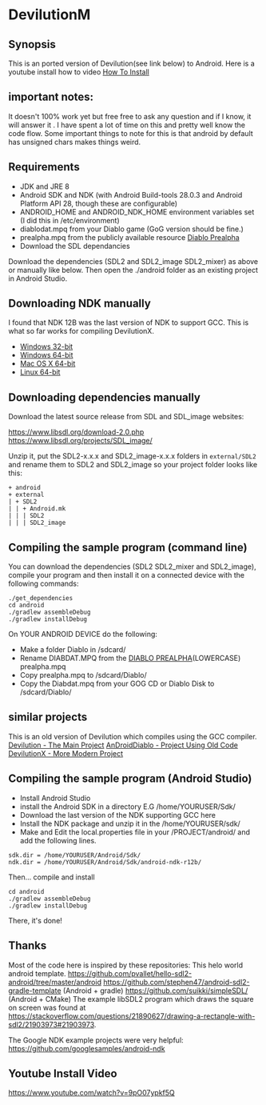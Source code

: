 # DevilutionM

## Synopsis
This is an ported version of Devilution(see link below) to Android. 
Here is a youtube install how to video [How To Install](https://www.youtube.com/watch?v=9pO07ypkf5Q)



## important notes:
It doesn't 100% work yet but free free to ask any question and if I know, it will answer it . I have spent a lot of time on this and pretty well know the code flow. Some important things to note for this is that android by default has unsigned chars makes things weird.


## Requirements
- JDK and JRE 8
- Android SDK and NDK (with Android Build-tools 28.0.3 and Android Platform API 28, though these are configurable)
- ANDROID_HOME and ANDROID_NDK_HOME environment variables set (I did this in /etc/environment)
- diablodat.mpq from your Diablo game (GoG version should be fine.)
- prealpha.mpq from the publicly available resource [Diablo Prealpha](https://diablo-evolution.net/files/prereleasedemo.7z) 
- Download the SDL dependancies 

 Download the dependencies (SDL2 and SDL2_image SDL2_mixer) as above or manually like below. Then open the ./android folder as an existing project in Android Studio.
 
## Downloading NDK manually
I found that NDK 12B was the last version of NDK to support GCC. This is what so far works for compiling DevilutionX. 

- [Windows 32-bit](https://dl.google.com/android/repository/android-ndk-r12b-windows-x86.zip) 
- [Windows 64-bit](https://dl.google.com/android/repository/android-ndk-r12b-windows-x86_64.zip)
- [Mac OS X 64-bit](https://dl.google.com/android/repository/android-ndk-r12b-darwin-x86_64.zip)
- [Linux 64-bit](https://dl.google.com/android/repository/android-ndk-r12b-linux-x86_64.zip)


## Downloading dependencies manually

Download the latest source release from SDL and SDL_image websites:

https://www.libsdl.org/download-2.0.php
https://www.libsdl.org/projects/SDL_image/

Unzip it, put the SDL2-x.x.x and SDL2_image-x.x.x folders in `external/SDL2` and rename them to SDL2 and SDL2_image so your project folder looks like this:
```
+ android
+ external
| + SDL2
| | + Android.mk
| | | SDL2
| | | SDL2_image
```

## Compiling the sample program (command line)

You can download the dependencies (SDL2 SDL2_mixer and SDL2_image), compile your program and then install it on a connected device with the following commands:
```
./get_dependencies
cd android
./gradlew assembleDebug
./gradlew installDebug
```
On YOUR ANDROID DEVICE do the following:
- Make a folder Diablo in /sdcard/
- Rename DIABDAT.MPQ from the [DIABLO PREALPHA](https://diablo-evolution.net/files/prereleasedemo.7z)(LOWERCASE) prealpha.mpq
- Copy prealpha.mpq to /sdcard/Diablo/
- Copy the Diabdat.mpq from your GOG CD or Diablo Disk to /sdcard/Diablo/

## similar projects
This is an old version of Devilution which compiles using the GCC compiler. 
[Devilution - The Main Project](https://github.com/diasurgical/devilution) 
[AnDroidDiablo - Project Using Old Code](https://github.com/ApertureSecurity/AnDroidablo)
[DevilutionX   - More Modern Project](https://github.com/diasurgical/devilutionX)


## Compiling the sample program (Android Studio)
- Install Android Studio
- install the Android SDK in a directory E.G /home/YOURUSER/Sdk/
- Download the last version of the NDK supporting GCC here 
- Install the NDK package and unzip it in the /home/YOURUSER/sdk/
- Make and Edit the local.properties file in your /PROJECT/android/ and add the following lines.

```
sdk.dir = /home/YOURUSER/Android/Sdk/
ndk.dir = /home/YOURUSER/Android/Sdk/android-ndk-r12b/
```
Then... compile and install 
```
cd android
./gradlew assembleDebug
./gradlew installDebug
```

There, it's done!

## Thanks



Most of the code here is inspired by these repositories:
This helo world android template.
https://github.com/pvallet/hello-sdl2-android/tree/master/android
https://github.com/stephen47/android-sdl2-gradle-template (Android + gradle)
https://github.com/suikki/simpleSDL/ (Android + CMake)
The example libSDL2 program which draws the square on screen was found at https://stackoverflow.com/questions/21890627/drawing-a-rectangle-with-sdl2/21903973#21903973.

The Google NDK example projects were very helpful: https://github.com/googlesamples/android-ndk

## Youtube Install Video
https://www.youtube.com/watch?v=9pO07ypkf5Q
